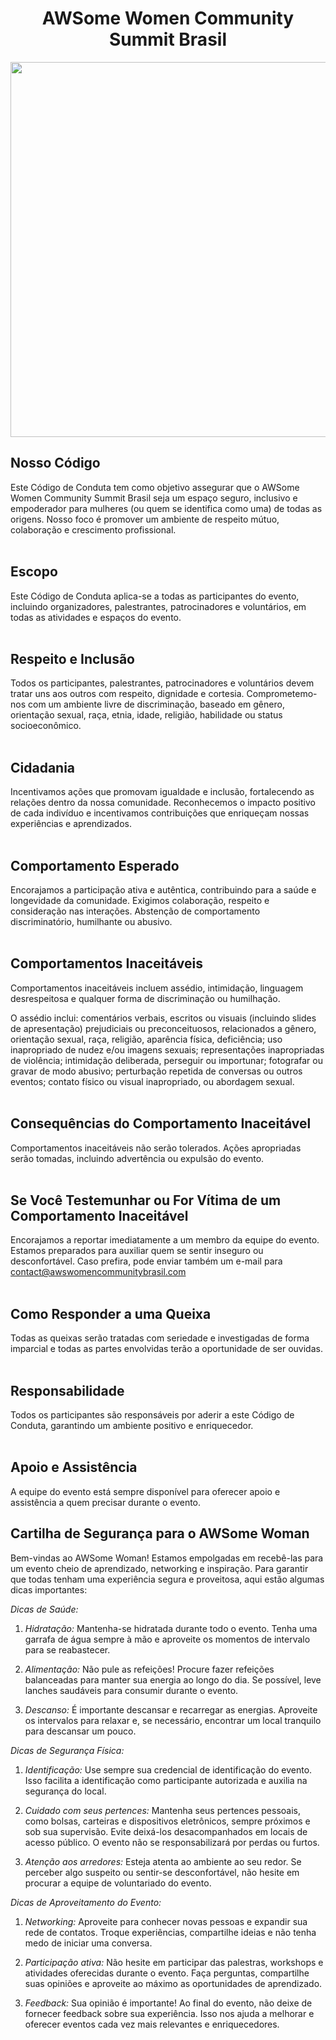 <h1 align="center">AWSome Women Community Summit Brasil</h1>

<div align="center"> 
 <img src="logo-1.png"  width="750" height="600">
</div>


## Nosso Código
Este Código de Conduta tem como objetivo assegurar que o AWSome Women Community Summit Brasil seja um espaço seguro, inclusivo e empoderador para mulheres (ou quem se identifica como uma) de todas as origens. Nosso foco é promover um ambiente de respeito mútuo, colaboração e crescimento profissional.
<br> <br>

## Escopo
 Este Código de Conduta aplica-se a todas as participantes do evento, incluindo organizadores, palestrantes, patrocinadores e voluntários, em todas as atividades e espaços do evento.
 <br> <br>

## Respeito e Inclusão
Todos os participantes, palestrantes, patrocinadores e voluntários devem tratar uns aos outros com respeito, dignidade e cortesia. 
Comprometemo-nos com um ambiente livre de discriminação, baseado em gênero, orientação sexual, raça, etnia, idade, religião, habilidade ou status socioeconômico.
<br> <br>

## Cidadania
Incentivamos ações que promovam igualdade e inclusão, fortalecendo as relações dentro da nossa comunidade.
Reconhecemos o impacto positivo de cada indivíduo e incentivamos contribuições que enriqueçam nossas experiências e aprendizados.
<br> <br>


## Comportamento Esperado
 Encorajamos a participação ativa e autêntica, contribuindo para a saúde e longevidade da comunidade.
 Exigimos colaboração, respeito e consideração nas interações.
 Abstenção de comportamento discriminatório, humilhante ou abusivo.
 <br> <br>

## Comportamentos Inaceitáveis
Comportamentos inaceitáveis incluem assédio, intimidação, linguagem desrespeitosa e qualquer forma de discriminação ou humilhação.

O assédio inclui: comentários verbais, escritos ou visuais (incluindo slides de apresentação) prejudiciais ou preconceituosos, relacionados a gênero, orientação sexual, raça, religião, aparência física, deficiência; uso inapropriado de nudez e/ou imagens sexuais; representações inapropriadas de violência; intimidação deliberada, perseguir ou importunar; fotografar ou gravar de modo abusivo; perturbação repetida de conversas ou outros eventos; contato físico ou visual inapropriado, ou abordagem sexual. 
<br> <br>

## Consequências do Comportamento Inaceitável
Comportamentos inaceitáveis não serão tolerados. Ações apropriadas serão tomadas, incluindo advertência ou expulsão do evento.
<br> <br>

## Se Você Testemunhar ou For Vítima de um Comportamento Inaceitável
Encorajamos a reportar imediatamente a um membro da equipe do evento. Estamos preparados para auxiliar quem se sentir inseguro ou desconfortável.
Caso prefira, pode enviar também um e-mail para contact@awswomencommunitybrasil.com
<br> <br>

## Como Responder a uma Queixa
Todas as queixas serão tratadas com seriedade e investigadas de forma imparcial e todas as partes envolvidas terão a oportunidade de ser ouvidas.
<br> <br>

## Responsabilidade
Todos os participantes são responsáveis por aderir a este Código de Conduta, garantindo um ambiente positivo e enriquecedor.
<br> <br>

## Apoio e Assistência
 A equipe do evento está sempre disponível para oferecer apoio e assistência a quem precisar durante o evento.


## Cartilha de Segurança para o AWSome Woman

Bem-vindas ao AWSome Woman! Estamos empolgadas em recebê-las para um evento cheio de aprendizado, networking e inspiração. Para garantir que todas tenham uma experiência segura e proveitosa, aqui estão algumas dicas importantes:

*Dicas de Saúde:*

1. *Hidratação:* Mantenha-se hidratada durante todo o evento. Tenha uma garrafa de água sempre à mão e aproveite os momentos de intervalo para se reabastecer.

2. *Alimentação:* Não pule as refeições! Procure fazer refeições balanceadas para manter sua energia ao longo do dia. Se possível, leve lanches saudáveis para consumir durante o evento.

3. *Descanso:* É importante descansar e recarregar as energias. Aproveite os intervalos para relaxar e, se necessário, encontrar um local tranquilo para descansar um pouco.

*Dicas de Segurança Física:*

1. *Identificação:* Use sempre sua credencial de identificação do evento. Isso facilita a identificação como participante autorizada e auxilia na segurança do local.

2. *Cuidado com seus pertences:* Mantenha seus pertences pessoais, como bolsas, carteiras e dispositivos eletrônicos, sempre próximos e sob sua supervisão. Evite deixá-los desacompanhados em locais de acesso público. O evento não se responsabilizará por perdas ou furtos.

3. *Atenção aos arredores:* Esteja atenta ao ambiente ao seu redor. Se perceber algo suspeito ou sentir-se desconfortável, não hesite em procurar a equipe de voluntariado do evento.

*Dicas de Aproveitamento do Evento:*

1. *Networking:* Aproveite para conhecer novas pessoas e expandir sua rede de contatos. Troque experiências, compartilhe ideias e não tenha medo de iniciar uma conversa.

2. *Participação ativa:* Não hesite em participar das palestras, workshops e atividades oferecidas durante o evento. Faça perguntas, compartilhe suas opiniões e aproveite ao máximo as oportunidades de aprendizado.

3. *Feedback:* Sua opinião é importante! Ao final do evento, não deixe de fornecer feedback sobre sua experiência. Isso nos ajuda a melhorar e oferecer eventos cada vez mais relevantes e enriquecedores.







 
